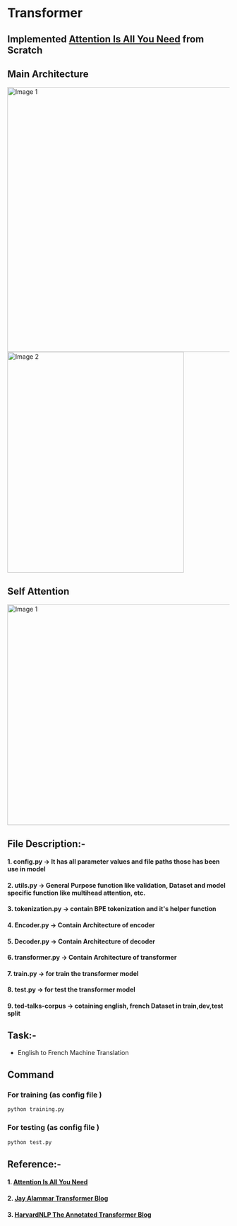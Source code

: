 # Transformer 

## Implemented [**Attention Is All You Need**](https://arxiv.org/pdf/1706.03762) from Scratch


## Main Architecture


<div style="align: center;"">
  <img src="https://vitalflux.com/wp-content/uploads/2023/08/encoder-decoder-architecture-2-768x359.png" alt="Image 1" width="800" height ="600" >
</div>

<div style="align: center;"">
  <img src="https://machinelearningmastery.com/wp-content/uploads/2021/08/attention_research_1.png" alt="Image 2" width="400" height ="500">
</div>



## Self Attention

<div style="align: center;"">
  <img src="https://miro.medium.com/v2/resize:fit:828/format:webp/1*GIVM8Wat6Vq8W7Eff-f_5w.png" alt="Image 1" width="800" height ="500" >
</div>


## File Description:-

#### 1. config.py -> It has all parameter values and file paths those has been use in model
#### 2. utils.py -> General Purpose function like validation, Dataset and model specific function like multihead attention, etc.
#### 3. tokenization.py -> contain BPE tokenization and it's helper function
#### 4. Encoder.py -> Contain Architecture of encoder
#### 5. Decoder.py -> Contain Architecture of decoder
#### 6. transformer.py -> Contain Architecture of transformer
#### 7. train.py -> for train the transformer model
#### 8. test.py -> for test the transformer model

#### 9. ted-talks-corpus -> cotaining english, french Dataset in train,dev,test split

## Task:- 
- English to French Machine Translation


## Command

### For training (as config file )
```python
python training.py
```


### For testing (as config file )
```python
python test.py
```



## Reference:-
#### 1. [Attention Is All You Need](https://arxiv.org/pdf/1706.03762)
#### 2. [Jay Alammar Transformer Blog](https://jalammar.github.io/illustrated-transformer/)
#### 3. [HarvardNLP The Annotated Transformer Blog](https://nlp.seas.harvard.edu/2018/04/03/attention.html#model-architecture)